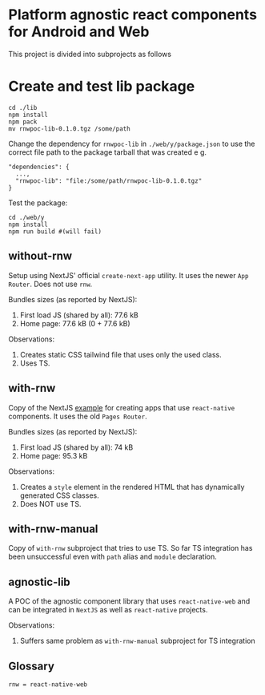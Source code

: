 # Platform agnostic react components for Android and Web
This project is divided into subprojects as follows

# Create and test lib package
```
cd ./lib
npm install
npm pack
mv rnwpoc-lib-0.1.0.tgz /some/path
```
Change the dependency for `rnwpoc-lib` in `./web/y/package.json` to use the correct file path to the package tarball that was created e g.
```
"dependencies": {
  ...,
  "rnwpoc-lib": "file:/some/path/rnwpoc-lib-0.1.0.tgz"
}
```
Test the package:
```
cd ./web/y
npm install
npm run build #(will fail)
```

## without-rnw
Setup using NextJS' official `create-next-app` utility. It uses the newer `App Router`. Does not use `rnw`.

Bundles sizes (as reported by NextJS):
1. First load JS (shared by all): 77.6 kB
2. Home page: 77.6 kB (0 + 77.6 kB)

Observations:
1. Creates static CSS tailwind file that uses only the used class.
2. Uses TS.

## with-rnw
Copy of the NextJS [example](https://github.com/vercel/next.js/tree/canary/examples/with-react-native-web) for creating apps that use `react-native` components. It uses the old `Pages Router`.

Bundles sizes (as reported by NextJS):
1. First load JS (shared by all): 74 kB
2. Home page: 95.3 kB

Observations:
1. Creates a `style` element in the rendered HTML that has dynamically generated CSS classes.
2. Does NOT use TS.

## with-rnw-manual
Copy of `with-rnw` subproject that tries to use TS.
So far TS integration has been unsuccessful even with `path` alias and `module` declaration.

## agnostic-lib
A POC of the agnostic component library that uses `react-native-web` and can be integrated in `NextJS` as well as `react-native` projects.

Observations:
1. Suffers same problem as `with-rnw-manual` subproject for TS integration


## Glossary
```
rnw = react-native-web
```
